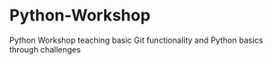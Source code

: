 # Python-Workshop
Python Workshop teaching basic Git functionality and Python basics through challenges
